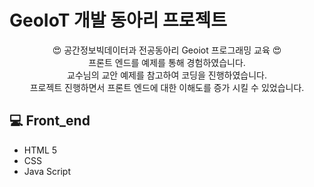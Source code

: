 # GeoIoT 개발 동아리 프로젝트
<p align="center">
    😍 공간정보빅데이터과 전공동아리 Geoiot 프로그래밍 교육 😍 <br>
    프론트 엔드를 예제를 통해 경험하였습니다. <br>
    교수님의 교안 예제를 참고하여 코딩을 진행하였습니다. <br>
    프로젝트 진행하면서 프론트 엔드에 대한 이해도를 증가 시킬 수 있었습니다.<br>
</p>

## 💻 Front_end
- HTML 5
- CSS
- Java Script

